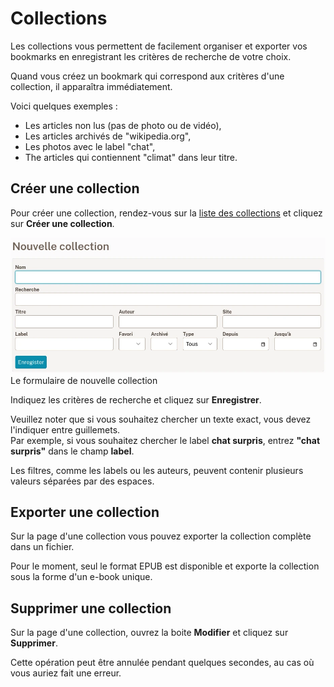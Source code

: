 # Collections

Les collections vous permettent de facilement organiser et exporter vos bookmarks en enregistrant les critères de recherche de votre choix.

Quand vous créez un bookmark qui correspond aux critères d'une collection, il apparaîtra immédiatement.

Voici quelques exemples :

- Les articles non lus (pas de photo ou de vidéo),
- Les articles archivés de "wikipedia.org",
- Les photos avec le label "chat",
- The articles qui contiennent "climat" dans leur titre.

## Créer une collection

Pour créer une collection, rendez-vous sur la [liste des collections](readeck-instance://bookmarks/collections) et cliquez sur **Créer une collection**.

![Formulaire de nouvelle collection](./img/collection-new.webp)
Le formulaire de nouvelle collection

Indiquez les critères de recherche et cliquez sur **Enregistrer**.

Veuillez noter que si vous souhaitez chercher un texte exact, vous devez l'indiquer entre guillemets.\
Par exemple, si vous souhaitez chercher le label **chat surpris**, entrez **"chat surpris"** dans le champ **label**.

Les filtres, comme les labels ou les auteurs, peuvent contenir plusieurs valeurs séparées par des espaces.


## Exporter une collection

Sur la page d'une collection vous pouvez exporter la collection complète dans un fichier.

Pour le moment, seul le format EPUB est disponible et exporte la collection sous la forme d'un e-book unique.


## Supprimer une collection

Sur la page d'une collection, ouvrez la boite **Modifier** et cliquez sur **Supprimer**.

Cette opération peut être annulée pendant quelques secondes, au cas où vous auriez fait une erreur.
